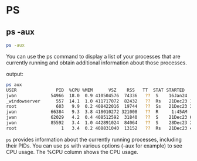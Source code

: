 # PS

## ps -aux
```bash
ps -aux
```
You can use the ps command to display a list of your processes that are currently running and obtain additional information about those processes.

output:
```bash
ps aux
USER               PID  %CPU %MEM      VSZ    RSS   TT  STAT STARTED      TIME COMMAND
jwan             54966  18.0  0.9 410504576  74336   ??  S    16Jan24  28:08.12 /Applications/iTerm 2.app/Contents/MacOS/iTerm2
_windowserver      557  14.1  1.0 411717072  82432   ??  Rs   21Dec23 1038:22.87 /System/Library/PrivateFrameworks/SkyLight.framework/Resources/WindowServer -daemon
root               603   9.9  0.2 408422016  19744   ??  Ss   21Dec23 336:55.52 /usr/libexec/airportd
jwan             66384   9.3  3.8 418010272 321008   ??  R     1:45AM   1:42.65 /Applications/PyCharm.app/Contents/MacOS/pycharm .
jwan             62029   4.2  0.4 408512592  31840   ??  S    21Dec23 611:23.39 /System/Library/PrivateFrameworks/FileProvider.framework/Support/fileproviderd
jwan             85592   3.4  1.0 442891024  84064   ??  S    28Dec23 252:36.91 /Applications/Google Chrome.app/Contents/Frameworks/Google Chrome Framework.framework/Versions/120.0.
root                 1   3.4  0.2 408831040  13152   ??  Rs   21Dec23 424:48.13 /sbin/launchd
```



`ps` provides information about the currently running processes, including their PIDs. You can use ps with various options (-aux for example) to see CPU usage. The %CPU column shows the CPU usage.


